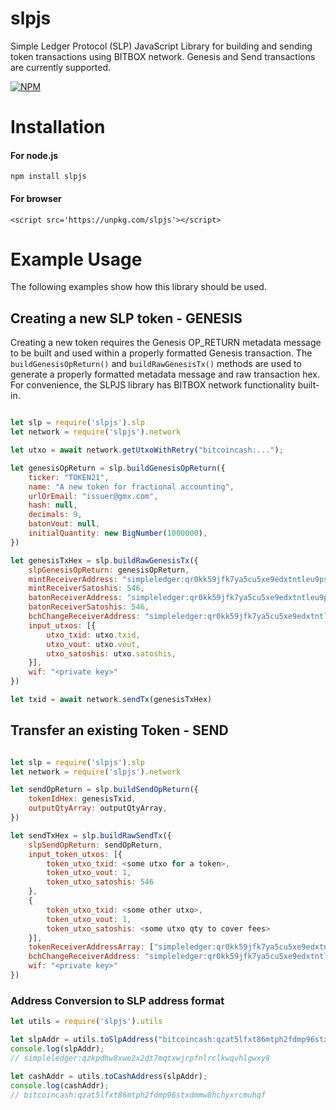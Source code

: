 # slpjs

Simple Ledger Protocol (SLP) JavaScript Library for building and sending token transactions using BITBOX network.  Genesis and Send transactions are currently supported.

[![NPM](https://nodei.co/npm/slpjs.png)](https://nodei.co/npm/slpjs/)



# Installation

#### For node.js
`npm install slpjs`

#### For browser
```<script src='https://unpkg.com/slpjs'></script>```



# Example Usage

The following examples show how this library should be used.

## Creating a new SLP token - GENESIS

Creating a new token requires the Genesis OP_RETURN metadata message to be built and used within a properly formatted Genesis transaction.  The `buildGenesisOpReturn()` and `buildRawGenesisTx()` methods are used to generate a properly formatted metadata message and raw transaction hex.  For convenience, the SLPJS library has BITBOX network functionality built-in.

```javascript

let slp = require('slpjs').slp
let network = require('slpjs').network

let utxo = await network.getUtxoWithRetry("bitcoincash:...");

let genesisOpReturn = slp.buildGenesisOpReturn({ 
    ticker: "TOKEN21",
    name: "A new token for fractional accounting",
    urlOrEmail: "issuer@gmx.com",
    hash: null, 
    decimals: 9,
    batonVout: null,
    initialQuantity: new BigNumber(1000000),
})

let genesisTxHex = slp.buildRawGenesisTx({
    slpGenesisOpReturn: genesisOpReturn, 
    mintReceiverAddress: "simpleledger:qr0kk59jfk7ya5cu5xe9edxtntleu9psr5w80zy4q9",
    mintReceiverSatoshis: 546,
    batonReceiverAddress: "simpleledger:qr0kk59jfk7ya5cu5xe9edxtntleu9psr5w80zy4q9",
    batonReceiverSatoshis: 546,
    bchChangeReceiverAddress: "simpleledger:qr0kk59jfk7ya5cu5xe9edxtntleu9psr5w80zy4q9", 
    input_utxos: [{
        utxo_txid: utxo.txid,
        utxo_vout: utxo.vout,
        utxo_satoshis: utxo.satoshis,
    }],
    wif: "<private key>"
})

let txid = await network.sendTx(genesisTxHex)
```

## Transfer an existing Token - SEND

```javascript

let slp = require('slpjs').slp
let network = require('slpjs').network

let sendOpReturn = slp.buildSendOpReturn({
    tokenIdHex: genesisTxid,
    outputQtyArray: outputQtyArray,
})

let sendTxHex = slp.buildRawSendTx({
    slpSendOpReturn: sendOpReturn,
    input_token_utxos: [{ 
        token_utxo_txid: <some utxo for a token>,
        token_utxo_vout: 1,
        token_utxo_satoshis: 546
    },
    { 
        token_utxo_txid: <some other utxo>,
        token_utxo_vout: 1,
        token_utxo_satoshis: <some utxo qty to cover fees>
    }],
    tokenReceiverAddressArray: ["simpleledger:qr0kk59jfk7ya5cu5xe9edxtntleu9psr5w80zy4q9"],
    bchChangeReceiverAddress: "simpleledger:qr0kk59jfk7ya5cu5xe9edxtntleu9psr5w80zy4q9",
    wif: "<private key>"
})
```

### Address Conversion to SLP address format

```javascript
let utils = require('slpjs').utils

let slpAddr = utils.toSlpAddress("bitcoincash:qzat5lfxt86mtph2fdmp96stxdmmw8hchyxrcmuhqf");
console.log(slpAddr);
// simpleledger:qzkpdhw8xwe2x2dt7mqtxwjrpfnlrclkwqvhlgwxy8

let cashAddr = utils.toCashAddress(slpAddr);
console.log(cashAddr);
// bitcoincash:qzat5lfxt86mtph2fdmp96stxdmmw8hchyxrcmuhqf
```